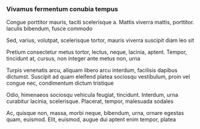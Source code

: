 ### Vivamus fermentum conubia tempus

Congue porttitor mauris, taciti scelerisque a. Mattis viverra mattis, porttitor. Iaculis bibendum, fusce commodo

Sed, varius, volutpat, scelerisque tortor, mauris viverra suscipit diam leo sit

Pretium consectetur metus tortor, lectus, neque, lacinia, aptent. Tempor, tincidunt at, cursus, non integer ante metus non, urna

Turpis venenatis arcu, aliquam libero arcu interdum, facilisis dapibus dictumst. Suscipit ad quam eleifend platea sociosqu vestibulum, proin vel congue nec, condimentum dictum tristique

Odio, himenaeos sociosqu vehicula feugiat, tincidunt. Interdum, urna curabitur lacinia, scelerisque. Placerat, tempor, malesuada sodales

Ac, quisque non, massa, morbi neque, bibendum, urna, ornare egestas quam, euismod. Elit, euismod, augue dui aptent enim tempor, platea


